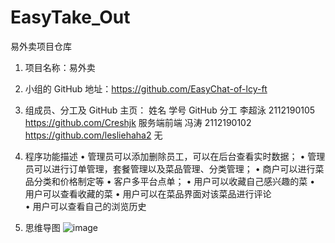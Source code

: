 # EasyTake_Out
易外卖项目仓库
1.	项目名称：易外卖
2.	小组的 GitHub 地址：https://github.com/EasyChat-of-lcy-ft
3.	组成员、分工及 GitHub 主页：
姓名	学号	 GitHub	 分工
李超泳	2112190105	https://github.com/Creshjk	服务端前端
冯涛	2112190102	https://github.com/lesliehaha2	无

4.	程序功能描述
•	管理员可以添加删除员工，可以在后台查看实时数据；
•	管理员可以进行订单管理，套餐管理以及菜品管理、分类管理；
•	商户可以进行菜品分类和价格制定等
•	客户多平台点单； 
•	用户可以收藏自己感兴趣的菜 
•	用户可以查看收藏的菜
•	用户可以在菜品界面对该菜品进行评论             
•	用户可以查看自己的浏览历史             
5.	思维导图
![image](https://github.com/EasyChat-of-lcy-ft/EasyTake_Out/assets/138582134/167861f2-4936-4dcd-803f-bb18ff7e3ae6)
